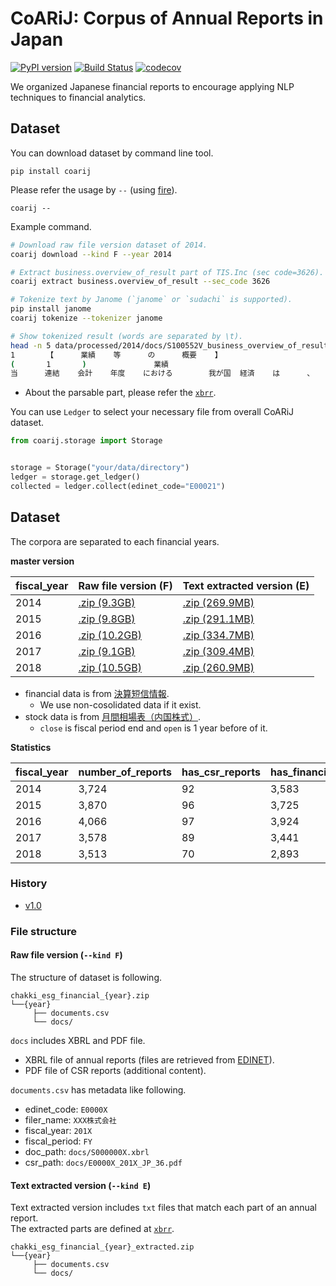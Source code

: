 # CoARiJ: Corpus of Annual Reports in Japan

[![PyPI version](https://badge.fury.io/py/coarij.svg)](https://badge.fury.io/py/coarij)
[![Build Status](https://travis-ci.org/chakki-works/coarij.svg?branch=master)](https://travis-ci.org/chakki-works/coarij)
[![codecov](https://codecov.io/gh/chakki-works/coarij/branch/master/graph/badge.svg)](https://codecov.io/gh/chakki-works/coarij)

We organized Japanese financial reports to encourage applying NLP techniques to financial analytics.

## Dataset

You can download dataset by command line tool.

```
pip install coarij
```

Please refer the usage by `--` (using [fire](https://github.com/google/python-fire)).

```
coarij --
```

Example command.

```bash
# Download raw file version dataset of 2014.
coarij download --kind F --year 2014

# Extract business.overview_of_result part of TIS.Inc (sec code=3626).
coarij extract business.overview_of_result --sec_code 3626

# Tokenize text by Janome (`janome` or `sudachi` is supported).
pip install janome
coarij tokenize --tokenizer janome

# Show tokenized result (words are separated by \t).
head -n 5 data/processed/2014/docs/S100552V_business_overview_of_result_tokenized.txt
1       【      業績    等      の      概要    】
(       1       )               業績
当      連結    会計    年度    における        我が国  経済    は      、     消費    税率    引上げ  に      伴う    駆け込み        需要    の      反動   や      海外    景気    動向    に対する        先行き  懸念    等      から   弱い    動き    も      見      られ    まし    た      が      、      企業   収益    の      改善    等      により  全体  ...
```

* About the parsable part, please refer the [`xbrr`](https://github.com/chakki-works/xbrr/blob/master/docs/edinet.md).

You can use `Ledger` to select your necessary file from overall CoARiJ dataset.

```python
from coarij.storage import Storage


storage = Storage("your/data/directory")
ledger = storage.get_ledger()
collected = ledger.collect(edinet_code="E00021")
```


## Dataset

The corpora are separated to each financial years.

**master version**

| fiscal_year | Raw file version (F) | Text extracted version (E) | 
|-------------|-------------------|-----------------|
| 2014        | [.zip (9.3GB)](https://s3-ap-northeast-1.amazonaws.com/chakki.esg.financial.jp/dataset/release/chakki_esg_financial_2014.zip)          | [.zip (269.9MB)](https://s3-ap-northeast-1.amazonaws.com/chakki.esg.financial.jp/dataset/release/chakki_esg_financial_extracted_2014.zip)              | 
| 2015        | [.zip (9.8GB)](https://s3-ap-northeast-1.amazonaws.com/chakki.esg.financial.jp/dataset/release/chakki_esg_financial_2015.zip)          | [.zip (291.1MB)](https://s3-ap-northeast-1.amazonaws.com/chakki.esg.financial.jp/dataset/release/chakki_esg_financial_extracted_2015.zip)        | 
| 2016        | [.zip (10.2GB)](https://s3-ap-northeast-1.amazonaws.com/chakki.esg.financial.jp/dataset/release/chakki_esg_financial_2016.zip)          | [.zip (334.7MB)](https://s3-ap-northeast-1.amazonaws.com/chakki.esg.financial.jp/dataset/release/chakki_esg_financial_extracted_2016.zip)              | 
| 2017        | [.zip (9.1GB)](https://s3-ap-northeast-1.amazonaws.com/chakki.esg.financial.jp/dataset/release/chakki_esg_financial_2017.zip)          | [.zip (309.4MB)](https://s3-ap-northeast-1.amazonaws.com/chakki.esg.financial.jp/dataset/release/chakki_esg_financial_extracted_2017.zip)        | 
| 2018        | [.zip (10.5GB)](https://s3-ap-northeast-1.amazonaws.com/chakki.esg.financial.jp/dataset/release/chakki_esg_financial_2018.zip)          | [.zip (260.9MB)](https://s3-ap-northeast-1.amazonaws.com/chakki.esg.financial.jp/dataset/release/chakki_esg_financial_extracted_2018.zip)        | 

* financial data is from [決算短信情報](http://db-ec.jpx.co.jp/category/C027/).
  * We use non-cosolidated data if it exist.
* stock data is from [月間相場表（内国株式）](http://db-ec.jpx.co.jp/category/C021/STAT1002.html).
  * `close` is fiscal period end and `open` is 1 year before of it.

**Statistics**

| fiscal_year | number_of_reports | has_csr_reports | has_financial_data | has_stock_data | 
|-------------|-------------------|-----------------|--------------------|----------------| 
| 2014        | 3,724             | 92              | 3,583              | 3,595           | 
| 2015        | 3,870             | 96              | 3,725              | 3,751           | 
| 2016        | 4,066             | 97              | 3,924              | 3,941           | 
| 2017        | 3,578             | 89              | 3,441              | 3,472           | 
| 2018        | 3,513             | 70              | 2,893              | 3,413           | 

### History

* [v1.0]()

### File structure

#### Raw file version (`--kind F`)

The structure of dataset is following.

```
chakki_esg_financial_{year}.zip
└──{year}
     ├── documents.csv
     └── docs/
```

`docs` includes XBRL and PDF file.

* XBRL file of annual reports (files are retrieved from [EDINET](http://disclosure.edinet-fsa.go.jp/)).
* PDF file of CSR reports (additional content).

`documents.csv` has metadata like following.

* edinet_code: `E0000X`
* filer_name: `XXX株式会社`
* fiscal_year: `201X`
* fiscal_period: `FY`
* doc_path: `docs/S000000X.xbrl`
* csr_path: `docs/E0000X_201X_JP_36.pdf`

#### Text extracted version (`--kind E`)

Text extracted version includes `txt` files that match each part of an annual report.  
The extracted parts are defined at [`xbrr`](https://github.com/chakki-works/xbrr/blob/master/docs/edinet.md).

```
chakki_esg_financial_{year}_extracted.zip
└──{year}
     ├── documents.csv
     └── docs/
```
